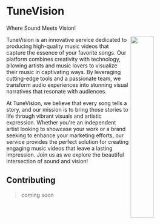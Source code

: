 # TuneVision
Where Sound Meets Vision!

<img src="https://github.com/IKJ1992/TuneVision/tree/main/logo/02.jpg" width="35%" height="35%" align="right" />


 TuneVision is an innovative service dedicated to producing high-quality music videos that capture the essence of your favorite songs. Our platform combines creativity with technology, allowing artists and music lovers to visualize their music in captivating ways. By leveraging cutting-edge tools and a passionate team, we transform audio experiences into stunning visual narratives that resonate with audiences.

At TuneVision, we believe that every song tells a story, and our mission is to bring those stories to life through vibrant visuals and artistic expression. Whether you're an independent artist looking to showcase your work or a brand seeking to enhance your marketing efforts, our service provides the perfect solution for creating engaging music videos that leave a lasting impression. Join us as we explore the beautiful intersection of sound and vision!


## Contributing
>coming soon